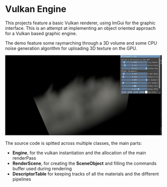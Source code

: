 # Vulkan Engine

This projects feature a basic Vulkan renderer, using ImGui for the graphic interface. This is an attempt at implementing an object oriented approach for a Vulkan based graphic engine.

The demo feature some raymarching through a 3D volume and some CPU noise generation algorithm for uploading 3D texture on the GPU.

![ScreenShot](Sample\ressources\doc\ScreenShot.JPG) 



The source code is spitted across multiple classes, the main parts:

- **Engine**, for the vulkan instantiation and the allocation of the main renderPass
- **RenderScene**, for creating the **SceneObject** and filling the commands buffer used during rendering 
- **DescriptorTable** for keeping tracks of all the materials and the different pipelines

